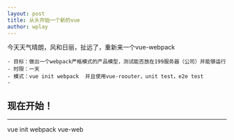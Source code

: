 ```yaml
---
layout: post
title: 从头开始一个新的vue
author: wplay
---
```


今天天气晴朗，风和日丽，扯远了，重新来一个vue-webpack

	- 目标：做出一个webpack严格模式的产品模型，测试能否放在199服务器（公司）并能够运行
	- 时限：一天
	- 模式：vue init webpack  并且使用vue-roouter，unit test，e2e test
	- 
## 现在开始！ 
-----

vue init webpack vue-web

